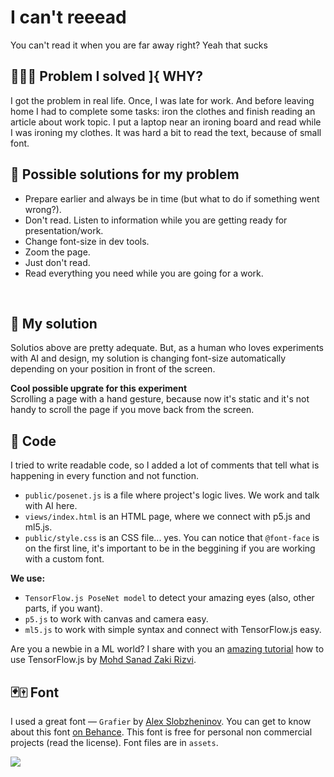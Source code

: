 I can't reeead 
==========
You can't read it when you are far away right? Yeah that sucks

👩🏼‍💻 Problem I solved ]{ WHY?
-------------------
I got the problem in real life. Once, I was late for work. And before leaving home I had to complete some tasks: iron the clothes and finish reading an article about work topic. I put a laptop near an ironing board and read while I was ironing my clothes. It was hard a bit to read the text, because of small font.
<br>

🦐 Possible solutions for my problem
-------
* Prepare earlier and always be in time (but what to do if something went wrong?).
* Don't read. Listen to information while you are getting ready for presentation/work.
* Change font-size in dev tools.
* Zoom the page.
* Just don't read.
* Read everything you need while you are going for a work.
<br>

💫 My solution
------------------
Solutios above are pretty adequate. But, as a human who loves experiments with AI and design, my solution is changing font-size automatically depending on your position in front of the screen.


**Cool possible upgrate for this experiment** <br>
Scrolling a page with a hand gesture, because now it's static and it's not handy to scroll the page if you move back from the screen.
<br>

👾 Code
----------------------
I tried to write readable code, so I added a lot of comments that tell what is happening in every function and not function.
* `public/posenet.js` is a file where project's logic lives. We work and talk with AI here.
* `views/index.html` is an HTML page, where we connect with p5.js and ml5.js.
* `public/style.css` is an CSS file... yes. You can notice that `@font-face` is on the first line, it's important to be in the beggining if you are working with a custom font.

**We use:**
* `TensorFlow.js PoseNet model` to detect your amazing eyes (also, other parts, if you want).
* `p5.js` to work with canvas and camera easy.
* `ml5.js` to work with simple syntax and connect with TensorFlow.js easy.

Are you a newbie in a ML world? I share with you an [amazing tutorial](https://www.analyticsvidhya.com/blog/2019/06/build-machine-learning-model-in-your-browser-tensorflow-js-deeplearn-js/) how to use TensorFlow.js by [Mohd Sanad Zaki Rizvi](https://github.com/mohdsanadzakirizvi/).
<br>

🃏🀄️ Font
---------
I used a great font — `Grafier` by [Alex  Slobzheninov](https://www.behance.net/slobzheninov). You can get to know about this font [on Behance](https://www.behance.net/gallery/75437393/Grafier-Serif-Typeface-Free-Fonts-Variable-Font). This font is free for personal non commercial projects (read the license). 
Font files are in `assets`. 
<br>

<img src="https://cdn.glitch.com/b621021f-2430-4043-8d8e-3de7ca679c13%2Fsomething%20is%20in%20the%20left%20eye...%20mdaaa%20ush.svg?v=1564912727538"/>
